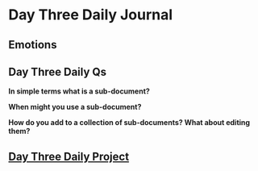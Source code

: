 # Day Three Daily Journal

## Emotions

## Day Three Daily Qs

**In simple terms what is a sub-document?**

**When might you use a sub-document?**

**How do you add to a collection of sub-documents? What about editing them?**

## [Day Three Daily Project]()
